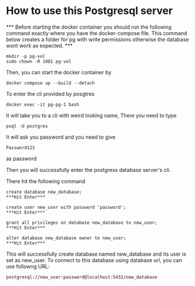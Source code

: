 # How to use this Postgresql server

*** Before starting the docker container you should run the following command exactly where you have the docker-compose file. This command below creates a folder for pg with write permissions 
 otherwise the database wont work as expected. ***
```
mkdir -p pg-vol
sudo chown -R 1001 pg-vol
```

Then, you can start the docker container by
```
docker compose up --build --detach
```

To enter the cli provided by posgtres
```
docker exec -it pg-pg-1 bash
```

It will take you to a cli with weird looking name, There you need to type
```
psql -U postgres
```

It will ask you password and you need to give 
```
Password123
```
as password

Then you will successfully enter the postgress database server's cli.

There hit the following command
```
create database new_database;
***Hit Enter***

create user new_user with password 'password';
***Hit Enter***

grant all privileges on database new_database to new_user;
***Hit Enter***

alter database new_database owner to new_user;
***Hit Enter***
```

This will successfully create database named new_database and its user is set as new_user.
To connect to this database using database url, you can use followng URL:
```
postgresql://new_user:password@localhost:5432/new_database
```